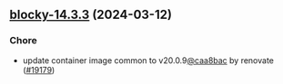 

## [blocky-14.3.3](https://github.com/truecharts/charts/compare/blocky-14.3.2...blocky-14.3.3) (2024-03-12)

### Chore



- update container image common to v20.0.9[@caa8bac](https://github.com/caa8bac) by renovate ([#19179](https://github.com/truecharts/charts/issues/19179))